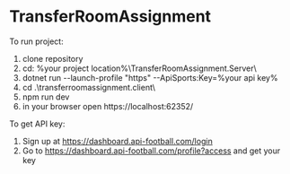 # TransferRoomAssignment

To run project:
1. clone repository
2. cd: %your project location%\TransferRoomAssignment.Server\
3. dotnet run --launch-profile "https" --ApiSports:Key=%your api key%
4. cd .\transferroomassignment.client\
5. npm run dev
6. in your browser open https://localhost:62352/

To get API key:
1. Sign up at https://dashboard.api-football.com/login
2. Go to https://dashboard.api-football.com/profile?access and get your key
